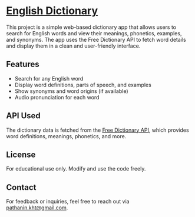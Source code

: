 # [English Dictionary](https://pathanin-kht.github.io/English-Dictionary/)

This project is a simple web-based dictionary app that allows users to search for English words and view their meanings, phonetics, examples, and synonyms. The app uses the Free Dictionary API to fetch word details and display them in a clean and user-friendly interface.

## Features
- Search for any English word
- Display word definitions, parts of speech, and examples
- Show synonyms and word origins (if available)
- Audio pronunciation for each word

## API Used
The dictionary data is fetched from the [Free Dictionary API](https://github.com/meetDeveloper/freeDictionaryAPI.git), which provides word definitions, meanings, phonetics, and more.

## License
For educational use only. Modify and use the code freely.

## Contact
For feedback or inquiries, feel free to reach out via [pathanin.kht@gmail.com](pathanin.kht@gmail.com).
